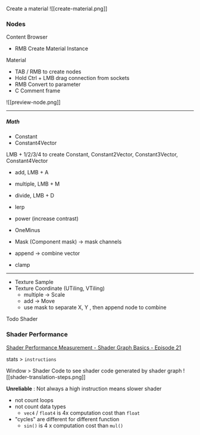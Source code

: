 


Create a material
![[create-material.png]]
### Nodes

Content Browser
- RMB Create Material Instance

Material
- TAB / RMB to create nodes
- Hold Ctrl + LMB drag connection from sockets
- RMB Convert to parameter
- C Comment frame

![[preview-node.png]]

---
##### Math

- Constant
- Constant4Vector

LMB + 1/2/3/4 to create Constant, Constant2Vector, Constant3Vector, Constant4Vector

- add, LMB + A
- multiple, LMB + M
- divide, LMB + D

- lerp
- power (increase contrast)
- OneMinus

- Mask (Component mask) → mask channels
- append → combine vector

- clamp

---

- Texture Sample
- Texture Coordinate (UTiling, VTiling)
	- multiple → Scale
	- add → Move
	- use mask to separate X, Y , then append node to combine

Todo Shader

### Shader Performance
[Shader Performance Measurement - Shader Graph Basics - Episode 21](https://www.youtube.com/watch?v=E82XxlXMJs4)

stats > `instructions` 

Window > Shader Code to see shader code generated by shader graph
![[shader-translation-steps.png]]

**Unreliable** : Not always a high instruction means slower shader
- not count loops
- not count data types
	- `vec4` / `float4` is 4x computation cost than `float`
- "cycles" are different for different function
	- `sin()` is 4 x computation cost than `mul()`


